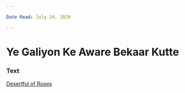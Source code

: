 ```yaml
---

Date Read: July 24, 2020

---
```


# Ye Galiyon Ke Aware Bekaar Kutte

### Text
[Desertful of Roses](http://www.columbia.edu/itc/mealac/pritchett/00urdu/3mod/kiernan_faiz/10_dogs.pdf)

